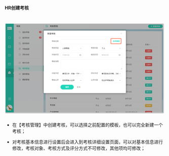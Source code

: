 #### HR创建考核
# ![](/assets/HR创建考核.png)
* 在【考核管理】中创建考核，可以选择之前配置的模板，也可以完全新建一个考核；


* 对考核基本信息进行设置后会进入到考核详细设置页面，可以对基本信息进行修改，考核对象、考核方式及评分方式不可修改，其他项均可修改；
